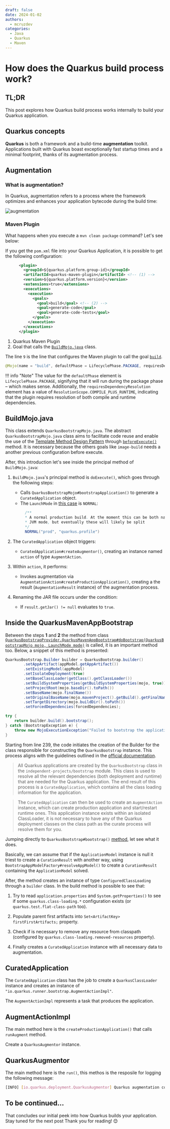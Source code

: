 ```yaml
---
draft: false 
date: 2024-01-02
authors: 
  - mcruzdev
categories:
  - Java
  - Quarkus
  - Maven
---
```

# How does the Quarkus build process work?  

## TL;DR

This post explores how Quarkus build process works internally to build your Quarkus application.

## Quarkus concepts

**Quarkus** is both a framework and a build-time **augmentation** toolkit. Applications built with Quarkus boast exceptionally fast startup times and a minimal footprint, thanks of its augmentation process.

## Augmentation

### What is augmentation?

In Quarkus, augmentation refers to a process where the framework optimizes and enhances your application bytecode during the build time:

![augmentation](augmentation.png)

### Maven Plugin

What happens when you execute a `mvn clean package` command? Let's see below:

If you get the `pom.xml` file into your Quarkus Application, it is possible to get the following configuration:

```xml hl_lines="9"
      <plugin>
        <groupId>${quarkus.platform.group-id}</groupId>
        <artifactId>quarkus-maven-plugin</artifactId> <!-- (1) -->
        <version>${quarkus.platform.version}</version>
        <extensions>true</extensions>
        <executions>
          <execution>
            <goals>
              <goal>build</goal> <!-- (2) -->
              <goal>generate-code</goal>
              <goal>generate-code-tests</goal>
            </goals>
          </execution>
        </executions>
      </plugin>
```

1.  Quarkus Maven Plugin
2.  Goal that calls the [`BuildMojo.java`](https://github.com/quarkusio/quarkus/blob/e87a492ecbd83a20a23c8779b166f297136e686a/devtools/maven/src/main/java/io/quarkus/maven/BuildMojo.java#L35) class.

The line `9` is the line that configures the Maven plugin to call the goal [`build`](https://github.com/quarkusio/quarkus/blob/e87a492ecbd83a20a23c8779b166f297136e686a/devtools/maven/src/main/java/io/quarkus/maven/BuildMojo.java#L35).

```java
@Mojo(name = "build", defaultPhase = LifecyclePhase.PACKAGE, requiresDependencyResolution = ResolutionScope.COMPILE_PLUS_RUNTIME, threadSafe = true)
```

!!! info "Note"
    The value for the `defaultPhase` element is `LifecyclePhase.PACKAGE`, signifying that it will run during the package phase – which makes sense. Additionally, the `requiresDependencyResolution` element has a value of `ResolutionScope.COMPILE_PLUS_RUNTIME`, indicating that the plugin requires resolution of both compile and runtime dependencies.

## BuildMojo.java

This class extends `QuarkusBootstrapMojo.java`. The abstract `QuarkusBootstrapMojo.java` class aims to facilitate code reuse and enable the use of the [Template Method Design Pattern](https://refactoring.guru/design-patterns/template-method) through [`beforeExecute()`](https://github.com/quarkusio/quarkus/blob/e87a492ecbd83a20a23c8779b166f297136e686a/devtools/maven/src/main/java/io/quarkus/maven/QuarkusBootstrapMojo.java#L204) method. It is necessary because the others goals like `image-build` needs a another previous configuration before execute. 

After, this introduction let's see inside the principal method of `BuildMojo.java`:

1. `BuildMojo.java`'s principal method is `doExecute()`, which goes through the following steps:
    - Calls `QuarkusBootstrapMojo#bootstrapApplication()` to generate a `CuratedApplication` object.
    - The `LaunchMode` in [this case](https://github.com/quarkusio/quarkus/blob/e87a492ecbd83a20a23c8779b166f297136e686a/devtools/maven/src/main/java/io/quarkus/maven/QuarkusBootstrapMojo.java#L291) is `NORMAL`:
      ```java
        /**
        * A normal production build. At the moment this can be both native image or
        * JVM mode, but eventually these will likely be split
        */
        NORMAL("prod", "quarkus.profile")
      ```

2. The `CuratedApplication` object triggers:
    - `CuratedApplication#createAugmentor()`, creating an instance named `action` of type `AugmentAction`.

3. Within `action`, it performs:
    - Invokes augmentation via `AugmentationAction#createProductionApplication()`, creating a the result (`AugmentationResult` instance) of the augmentation process.

4. Renaming the JAR file occurs under the condition:
    - If `result.getJar() != null` evaluates to `true`.

## Inside the QuarkusMavenAppBootstrap

Between the steps **1** and **2** the method from class [`QuarkusBootstrapProvider.QuarkusMavenAppBootstrap#doBootstrap(QuarkusBootstrapMojo mojo, LaunchMode mode)`](https://github.com/quarkusio/quarkus/blob/e87a492ecbd83a20a23c8779b166f297136e686a/devtools/maven/src/main/java/io/quarkus/maven/QuarkusBootstrapProvider.java#L205) is called, it is an important method too. Below, a snippet of this method is presented:

```java linenums="239"
QuarkusBootstrap.Builder builder = QuarkusBootstrap.builder()
        .setAppArtifact(appModel.getAppArtifact())
        .setExistingModel(appModel)
        .setIsolateDeployment(true)
        .setBaseClassLoader(getClass().getClassLoader())
        .setBuildSystemProperties(getBuildSystemProperties(mojo, true))
        .setProjectRoot(mojo.baseDir().toPath())
        .setBaseName(mojo.finalName())
        .setOriginalBaseName(mojo.mavenProject().getBuild().getFinalName())
        .setTargetDirectory(mojo.buildDir().toPath())
        .setForcedDependencies(forcedDependencies);

try {
    return builder.build().bootstrap();
} catch (BootstrapException e) {
    throw new MojoExecutionException("Failed to bootstrap the application", e);
}
```

Starting from line 239, the code initiates the creation of the Builder for the class responsible for constructing the `QuarkusBootstrap` instance. This process aligns with the guidelines outlined in the [official documentation](https://pt.quarkus.io/guides/class-loading-reference#bootstrapping-quarkus).

> All Quarkus applications are created by the `QuarkusBootstrap` class in the `independent-projects/bootstrap` module. This class is used to resolve all the relevant dependencies (both deployment and runtime) that are needed for the Quarkus application. The end result of this process is a `CuratedApplication`, which contains all the class loading information for the application.

> The `CuratedApplication` can then be used to create an `AugmentAction` instance, which can create production application and start/restart runtime ones. This application instance exists within an isolated ClassLoader, it is not necessary to have any of the Quarkus deployment classes on the class path as the curate process will resolve them for you.

Jumping directly to `QuarkusBootstrap#bootstrap()` [method](https://github.com/quarkusio/quarkus/blob/e87a492ecbd83a20a23c8779b166f297136e686a/independent-projects/bootstrap/core/src/main/java/io/quarkus/bootstrap/app/QuarkusBootstrap.java#L128), let see what it does.

Basically, we can assume that if the `ApplicationModel` instance is null it triest to create a `CurationResult` with another way, using `BootstrapAppModelFactory#resolveAppModel()` to create a `CurationResult` containing the `ApplicationModel` solved.

After, the method creates an instance of type `ConfiguredClassLoading` through a `builder` class. In the build method is possible to see that:

1. Try to read `application.properties` and `System.getProperties()` to see if some `quarkus.class-loading.*` configuration exists (or `quarkus.test.flat-class-path` too).

2. Populate parent first artifacts into `Set<ArtifactKey> firstFirstArtifacts;` property.
3. Check if is necessary to remove any resource from classpath (configured by `quarkus.class-loading.removed-resources` property).
4. Finally creates a `CuratedApplication` instance with all necessary data to augmentation.


## CuratedApplication

The `CuratedApplication` class has the job to create a `QuarkusClassLoader` instance and creates an instance of `"io.quarkus.runner.bootstrap.AugmentActionImpl"`.

The `AugmentActionImpl` represents a task that produces the application.

## AugmentActionImpl

The main method here is the `createProductionApplication()` that calls  `runAugment` method.

Create a `QuarkusAugmentor` instance.

## QuarkusAugmentor 

The main method here is the `run()`, this methos is the resposile for logging the following message:

```bash
[INFO] [io.quarkus.deployment.QuarkusAugmentor] Quarkus augmentation completed in 1676ms
```

## To be continued...

That concludes our initial peek into how Quarkus builds your application. Stay tuned for the next post Thank you for reading! 😊